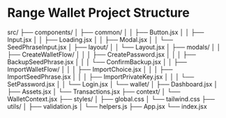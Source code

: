 # Range Wallet Project Structure

src/
├── components/
│ ├── common/
│ │ ├── Button.jsx
│ │ ├── Input.jsx
│ │ ├── Loading.jsx
│ │ ├── Modal.jsx
│ │ └── SeedPhraseInput.jsx
│ ├── layout/
│ │ └── Layout.jsx
│ ├── modals/
│ │ ├── CreateWalletFlow/
│ │ │ ├── CreatePassword.jsx
│ │ │ ├── BackupSeedPhrase.jsx
│ │ │ └── ConfirmBackup.jsx
│ │ ├── ImportWalletFlow/
│ │ │ ├── ImportChoice.jsx
│ │ │ ├── ImportSeedPhrase.jsx
│ │ │ ├── ImportPrivateKey.jsx
│ │ │ └── SetPassword.jsx
│ │ └── Login.jsx
│ └── wallet/
│ ├── Dashboard.jsx
│ ├── Assets.jsx
│ └── Transactions.jsx
├── context/
│ └── WalletContext.jsx
├── styles/
│ ├── global.css
│ └── tailwind.css
├── utils/
│ ├── validation.js
│ └── helpers.js
├── App.jsx
└── index.jsx
